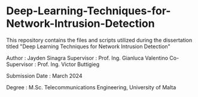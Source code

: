 # Deep-Learning-Techniques-for-Network-Intrusion-Detection

This repository contains the files and scripts utilized during the dissertation titled "Deep Learning Techniques for Network Intrusion Detection"

Author : Jayden Sinagra
Supervisor :	Prof. Ing. Gianluca Valentino
Co-Supervisor :	Prof. Ing. Victor Buttigieg
		
Submission Date : March 2024

Degree : M.Sc. Telecommunications Engineering, University of Malta
